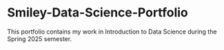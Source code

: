 # Smiley-Data-Science-Portfolio
 
This portfolio contains my work in Introduction to Data Science during the Spring 2025 semester. 
